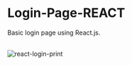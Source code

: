 # Login-Page-REACT
Basic login page using React.js.<br><br>

![react-login-print](https://github.com/user-attachments/assets/1e02afdd-90a3-4969-b107-d4ddd343b84e)
